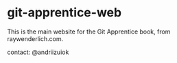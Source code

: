 # git-apprentice-web

This is the main website for the Git Apprentice book, from raywenderlich.com.

contact: @andriizuiok
